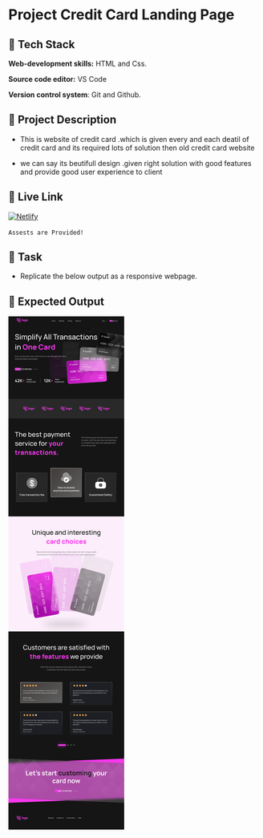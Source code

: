 # Project Credit Card Landing Page

## 🔗 Tech Stack

**Web-development skills:** HTML and Css.

**Source code editor:** VS Code

**Version control system**: Git and Github.

## 🔗 Project Description

- This is website of credit card .which is given every and each deatil of credit card and its required lots of solution then old credit card website

- we can say its beutifull design .given right solution with good features and provide good user experience to client

## 🔗 Live Link
 [![Netlify](https://img.shields.io/badge/netlify-%23000000.svg?style=for-the-badge&logo=netlify&logoColor=#00C7B7)](https://credit-card-landing-dj.netlify.app)
 
`Assests are Provided!`

## 🔗 Task
- Replicate the below output as a responsive webpage.

## 🔗 Expected Output

![Project 1](./Credit%20card%20landing%20page.png)

